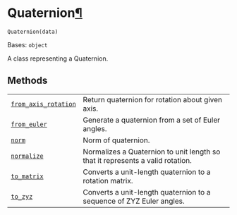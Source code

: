 # Quaternion[¶](#quaternion "Permalink to this headline")

<span id="undefined" />

`Quaternion(data)`

Bases: `object`

A class representing a Quaternion.

## Methods

|                                                                                                                                                                                 |                                                                                |
| ------------------------------------------------------------------------------------------------------------------------------------------------------------------------------- | ------------------------------------------------------------------------------ |
| [`from_axis_rotation`](qiskit.quantum_info.Quaternion.from_axis_rotation#qiskit.quantum_info.Quaternion.from_axis_rotation "qiskit.quantum_info.Quaternion.from_axis_rotation") | Return quaternion for rotation about given axis.                               |
| [`from_euler`](qiskit.quantum_info.Quaternion.from_euler#qiskit.quantum_info.Quaternion.from_euler "qiskit.quantum_info.Quaternion.from_euler")                                 | Generate a quaternion from a set of Euler angles.                              |
| [`norm`](qiskit.quantum_info.Quaternion.norm#qiskit.quantum_info.Quaternion.norm "qiskit.quantum_info.Quaternion.norm")                                                         | Norm of quaternion.                                                            |
| [`normalize`](qiskit.quantum_info.Quaternion.normalize#qiskit.quantum_info.Quaternion.normalize "qiskit.quantum_info.Quaternion.normalize")                                     | Normalizes a Quaternion to unit length so that it represents a valid rotation. |
| [`to_matrix`](qiskit.quantum_info.Quaternion.to_matrix#qiskit.quantum_info.Quaternion.to_matrix "qiskit.quantum_info.Quaternion.to_matrix")                                     | Converts a unit-length quaternion to a rotation matrix.                        |
| [`to_zyz`](qiskit.quantum_info.Quaternion.to_zyz#qiskit.quantum_info.Quaternion.to_zyz "qiskit.quantum_info.Quaternion.to_zyz")                                                 | Converts a unit-length quaternion to a sequence of ZYZ Euler angles.           |
